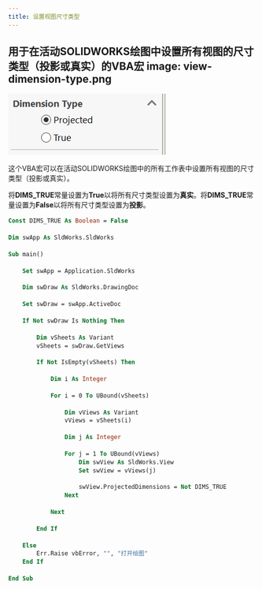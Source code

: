 ```yaml
---
title: 设置视图尺寸类型
---
```

 用于在活动SOLIDWORKS绘图中设置所有视图的尺寸类型（投影或真实）的VBA宏
image: view-dimension-type.png
---

![视图尺寸类型](view-dimension-type.png)

这个VBA宏可以在活动SOLIDWORKS绘图中的所有工作表中设置所有视图的尺寸类型（投影或真实）。

将**DIMS_TRUE**常量设置为**True**以将所有尺寸类型设置为**真实**。将**DIMS_TRUE**常量设置为**False**以将所有尺寸类型设置为**投影**。

```vb
Const DIMS_TRUE As Boolean = False

Dim swApp As SldWorks.SldWorks

Sub main()

    Set swApp = Application.SldWorks
    
    Dim swDraw As SldWorks.DrawingDoc
    
    Set swDraw = swApp.ActiveDoc
    
    If Not swDraw Is Nothing Then
        
        Dim vSheets As Variant
        vSheets = swDraw.GetViews
        
        If Not IsEmpty(vSheets) Then
            
            Dim i As Integer
            
            For i = 0 To UBound(vSheets)
            
                Dim vViews As Variant
                vViews = vSheets(i)
                
                Dim j As Integer
                
                For j = 1 To UBound(vViews)
                    Dim swView As SldWorks.View
                    Set swView = vViews(j)
                    
                    swView.ProjectedDimensions = Not DIMS_TRUE
                Next
            
            Next
            
        End If
        
    Else
        Err.Raise vbError, "", "打开绘图"
    End If
    
End Sub
```
